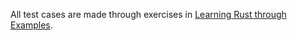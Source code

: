 All test cases are made through exercises in 
[Learning Rust through Examples](https://doc.rust-lang.org/stable/rust-by-example/index.html).